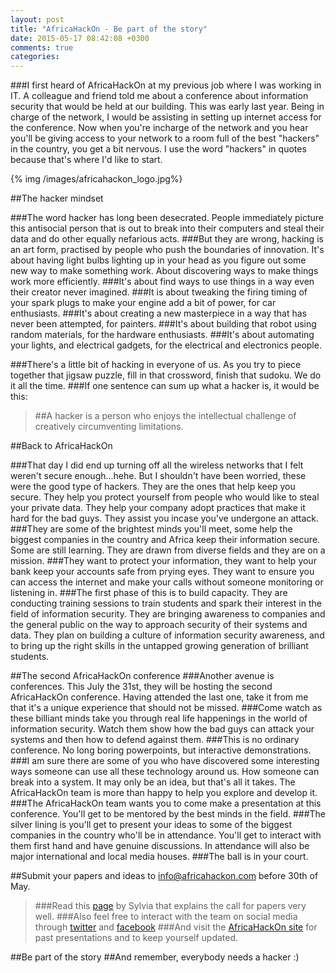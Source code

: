 ```yaml
---
layout: post
title: "AfricaHackOn - Be part of the story"
date: 2015-05-17 08:42:08 +0300
comments: true
categories: 
---
```

###I first heard of AfricaHackOn at my previous job where I was working in IT. A colleague and friend told me about a conference about information security that would be held at our building. This was early last year. Being in charge of the network, I would be assisting in setting up internet access for the conference. Now when you're incharge of the network and you hear you'll be giving access to your network to a room full of the best "hackers" in the country, you get a bit nervous. I use the word "hackers" in quotes because that's where I'd like to start.

<!--more-->

{% img /images/africahackon_logo.jpg%}

##The hacker mindset

###The word hacker has long been desecrated. People immediately picture this antisocial person that is out to break into their computers and steal their data and do other equally nefarious acts.
###But they are wrong, hacking is an art form, practised by people who push the boundaries of innovation. It's about having light bulbs lighting up in your head as you figure out some new way to make something work. About discovering ways to make things work more efficiently. 
###It's about find ways to use things in a way even their creator never imagined.
###It is about tweaking the firing timing of your spark plugs to make your engine add a bit of power, for car enthusiasts.
###It's about creating a new masterpiece in a way that has never been attempted, for painters.
###It's about building that robot using random materials, for the hardware enthusiasts.
###It's about automating your lights, and electrical gadgets, for the electrical and electronics people.

###There's a little bit of hacking in everyone of us. As you try to piece together that jigsaw puzzle, fill in that crossword, finish that sudoku. We do it all the time.
###If one sentence can sum up what a hacker is, it would be this:
>##A hacker is a person who enjoys the intellectual challenge of creatively circumventing limitations.

##Back to AfricaHackOn

###That day I did end up turning off all the wireless networks that I felt weren't secure enough...hehe. But I shouldn't have been worried, these were the good type of hackers. They are the ones that help keep you secure. They help you protect yourself from people who would like to steal your private data. They help your company adopt practices that make it hard for the bad guys. They assist you incase you've undergone an attack. 
###They are some of the brightest minds you'll meet, some help the biggest companies in the country and Africa keep their information secure. Some are still learning. They are drawn from diverse fields and they are on a mission.
###They want to protect your information, they want to help your bank keep your accounts safe from prying eyes. They want to ensure you can access the internet and make your calls without someone monitoring or listening in.
###The first phase of this is to build capacity. They are conducting training sessions to train students and spark their interest in the field of information security. They are bringing awareness to companies and the general public on the way to approach security of their systems and data. They plan on building a culture of information security awareness, and to bring up the right skills in the untapped growing generation of brilliant students.

##The second AfricaHackOn conference
###Another avenue is conferences. This July the 31st, they will be hosting the second AfricaHackOn conference. Having attended the last one, take it from me that it's a unique experience that should not be missed.
###Come watch as these billiant minds take you through real life happenings in the world of information security. Watch them show how the bad guys can attack your systems and then how to defend against them. 
###This is no ordinary conference. No long boring powerpoints, but interactive demonstrations.
###I am sure there are some of you who have discovered some interesting ways someone can use all these technology around us. How someone can break into a system. It may only be an idea, but that's all it takes. The AfricaHackOn team is more than happy to help you explore and develop it. 
###The AfricaHackOn team wants you to come make a presentation at this conference. You'll get to be mentored by the best minds in the field.
###The silver lining is you'll get to present your ideas to some of the biggest companies in the country who'll be in attendance. You'll get to interact with them first hand and have genuine discussions. In attendance will also be major international and local media houses.
###The ball is in your court.

##Submit your papers and ideas to info@africahackon.com before 30th of May.
>###Read this [page](http://sylviamunyisia.blogspot.com/2015/05/call-for-papers.html) by Sylvia that explains the call for papers very well.
>###Also feel free to interact with the team on social media through [twitter](https://twitter.com/africahackon) and [facebook](https://www.facebook.com/africahackon)
>###And visit the [AfricaHackOn site](http://www.africahackon.com/) for past presentations and to keep yourself updated.

##Be part of the story
##And remember, everybody needs a hacker :)


